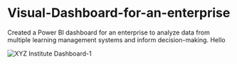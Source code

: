 # Visual-Dashboard-for-an-enterprise
Created a Power BI dashboard for an enterprise to analyze data from multiple learning management systems and inform decision-making.
Hello

![XYZ Institute Dashboard-1](https://github.com/Rohitmallade/Visual-Dashboard-for-an-enterprise/assets/101043511/800ee109-28bc-4431-881e-2d0806b7a003)
